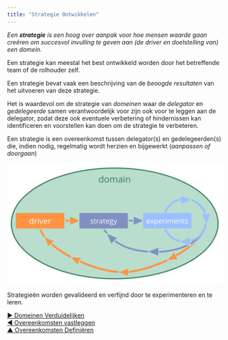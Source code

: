```yaml
---
title: "Strategie Ontwikkelen"
---
```



_Een **strategie** is een hoog over aanpak voor hoe mensen waarde gaan creëren om succesvol invulling te geven aan (de driver en doelstelling van) een domein._

Een strategie kan meestal het best ontwikkeld worden door het betreffende team of de rolhouder zelf.

Een strategie bevat vaak een beschrijving van de <dfn data-info="Beoogde Resultaat: Het verwachte resultaat van een overeenkomst, actie, project of strategie.">beoogde resultaten</dfn> van het uitvoeren van deze strategie.

Het is waardevol om de strategie van <dfn data-info="Delegator: Een individu of groep die de verantwoordelijkheid voor een domein aan anderen delegeert.">domeinen</dfn> waar de <dfn data-info="Domein: Een afgebakend gebied van invloed, activiteit en besluitvorming binnen een organisatie.">delegator</dfn> en <dfn data-info="Gedelegeerde: Een individu of groep die de verantwoordelijkheid voor een aan hen gedelegeerd domein aanneemt en daarmee rolhouder of team wordt.">gedelegeerde</dfn> samen verantwoordelijk voor zijn ook voor te leggen aan de delegator, zodat deze ook eventuele verbetering of hindernissen kan identificeren en voorstellen kan doen om de strategie te verbeteren. 

Een strategie is een overeenkomst tussen delegator(s) en gedelegeerden(s) die, indien nodig, regelmatig wordt herzien en bijgewerkt (*aanpassen of doorgaan*)

![Strategieën worden geïmplementeerd en verfijnd door te experimenteren en te leren.](img/evolution/domain-driver-strategy-exeriments.png)

Strategieën worden gevalideerd en verfijnd door te experimenteren en te leren.

[&#9654; Domeinen Verduidelijken](clarify-domains.html)<br/>[&#9664; Overeenkomsten vastleggen](record-agreements.html)<br/>[&#9650; Overeenkomsten Definiëren](defining-agreements.html)

